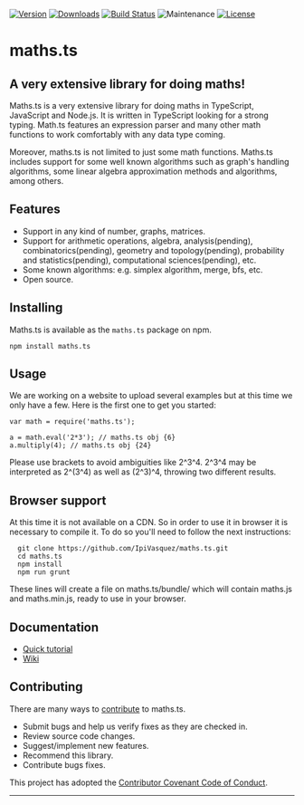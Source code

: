 [![Version](https://img.shields.io/npm/v/maths.ts.svg)](https://www.npmjs.com/package/maths.ts)
[![Downloads](https://img.shields.io/npm/dm/maths.ts.svg)](https://www.npmjs.com/package/maths.ts)
[![Build Status](https://img.shields.io/travis/IpiVasquez/maths.ts.svg)](https://travis-ci.org/IpiVasquez/maths.ts)
![Maintenance](https://img.shields.io/maintenance/yes/2017.svg)
[![License](https://img.shields.io/github/license/IpiVasquez/maths.ts.svg)](https://github.com/IpiVasquez/maths.ts/blob/master/LICENSE)

# maths.ts

## A very extensive library for doing maths!
Maths.ts is a very extensive library for doing maths in TypeScript, JavaScript and Node.js. It is written in TypeScript looking for a strong typing. Math.ts features an expression parser and many other math functions to work comfortably with any data type coming.

Moreover, maths.ts is not limited to just some math functions. Maths.ts includes support for some well known algorithms such as graph's handling algorithms, some linear algebra approximation methods and algorithms, among others.

## Features
- Support in any kind of number, graphs, matrices.
- Support for arithmetic operations, algebra, analysis(pending), combinatorics(pending), geometry and topology(pending), probability and statistics(pending), computational sciences(pending), etc.
- Some known algorithms: e.g. simplex algorithm, merge, bfs, etc.
- Open source.

## Installing
Maths.ts is available as the `maths.ts` package on npm.

    npm install maths.ts

## Usage
We are working on a website to upload several examples but at this time we only have a few. Here is the first one to get you started:

    var math = require('maths.ts');
    
    a = math.eval('2*3'); // maths.ts obj {6}
    a.multiply(4); // maths.ts obj {24}
    
Please use brackets to avoid ambiguities like 2^3^4. 2^3^4 may be interpreted as 2^(3^4) as well as (2^3)^4, throwing two different results.

## Browser support
At this time it is not available on a CDN. So in order to use it in browser it is necessary to compile it. To do so you'll need to follow the next instructions:
  
      git clone https://github.com/IpiVasquez/maths.ts.git
      cd maths.ts
      npm install
      npm run grunt

These lines will create a file on maths.ts/bundle/ which will contain maths.js and maths.min.js, ready to use in your browser.

## Documentation
* [Quick tutorial](https://github.com/IpiVasquez/maths.ts/wiki)
* [Wiki](https://github.com/IpiVasquez/maths.ts/wiki)

## Contributing
There are many ways to [contribute](https://github.com/IpiVasquez/maths/.tsblob/master/CONTRIBUTING.md) to maths.ts.

* Submit bugs and help us verify fixes as they are checked in.
* Review source code changes.
* Suggest/implement new features.
* Recommend this library.
* Contribute bugs fixes.

This project has adopted the [Contributor Covenant Code of Conduct](https://github.com/IpiVasquez/maths.ts/.tsblob/master/CODE_OF_CONDUCT).

* * *